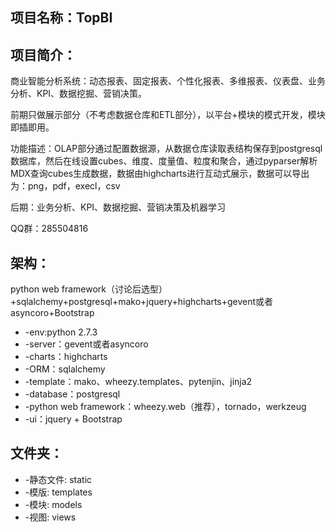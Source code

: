 项目名称：TopBI
----------------

项目简介：
---------
商业智能分析系统：动态报表、固定报表、个性化报表、多维报表、仪表盘、业务分析、KPI、数据挖掘、营销决策。

前期只做展示部分（不考虑数据仓库和ETL部分），以平台+模块的模式开发，模块即插即用。

功能描述：OLAP部分通过配置数据源，从数据仓库读取表结构保存到postgresql数据库，然后在线设置cubes、维度、度量值、粒度和聚合，通过pyparser解析MDX查询cubes生成数据，数据由highcharts进行互动式展示，数据可以导出为：png，pdf，execl，csv

后期：业务分析、KPI、数据挖掘、营销决策及机器学习

QQ群：285504816

架构：
------
python web framework（讨论后选型）+sqlalchemy+postgresql+mako+jquery+highcharts+gevent或者asyncoro+Bootstrap
 * -env:python 2.7.3
 * -server：gevent或者asyncoro
 * -charts：highcharts
 * -ORM：sqlalchemy
 * -template：mako、wheezy.templates、pytenjin、jinja2
 * -database：postgresql
 * -python web framework：wheezy.web（推荐），tornado，werkzeug
 * -ui：jquery + Bootstrap


文件夹：
---------
 * -静态文件: static
 * -模版: templates
 * -模块: models
 * -视图: views

  
       
